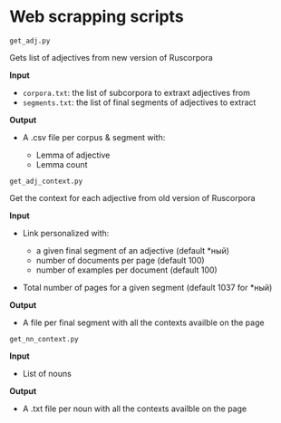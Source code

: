 # Web scrapping scripts

`get_adj.py` 

Gets list of adjectives from new version of Ruscorpora

**Input**

- `corpora.txt`: the list of subcorpora to extraxt adjectives from
- `segments.txt`: the list of final segments of adjectives to extract

**Output**

- A .csv file per corpus & segment with: 

    - Lemma of adjective
    - Lemma count

`get_adj_context.py`

Get the context for each adjective from old version of Ruscorpora

**Input**

- Link personalized with:

    - a given final segment of an adjective (default \*ный)
    - number of documents per page (default 100)
    - number of examples per document (default 100)

- Total number of pages for a given segment (default 1037 for \*ный)

**Output**

- A file per final segment with all the contexts availble on the page

`get_nn_context.py`

**Input**

- List of nouns

**Output**

- A .txt file per noun with all the contexts availble on the page
